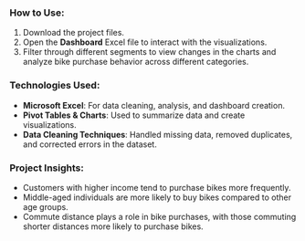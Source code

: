 ### How to Use:
1. Download the project files.
2. Open the **Dashboard** Excel file to interact with the visualizations.
3.  Filter through different segments to view changes in the charts and analyze bike purchase behavior across different categories.
   
   
### Technologies Used:
* **Microsoft Excel**: For data cleaning, analysis, and dashboard creation.
* **Pivot Tables & Charts**: Used to summarize data and create visualizations.
* **Data Cleaning Techniques**: Handled missing data, removed duplicates, and corrected errors in the dataset.


### Project Insights:
* Customers with higher income tend to purchase bikes more frequently.
* Middle-aged individuals are more likely to buy bikes compared to other age groups.
* Commute distance plays a role in bike purchases, with those commuting shorter distances more likely to purchase bikes.


